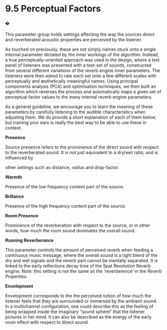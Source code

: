 # 9.5 Perceptual Factors

#### �

This parameter group holds settings affecting the way the sources direct and reverberated acoustic properties are perceived by the listener.

As touched on previously, these are not simply names stuck onto a single internal
parameter dictated by the inner workings of the algorithm. Instead, a true perceptually-oriented approach was used in the design, where a test panel of listeners
was presented with a test-set of sounds, constructed from several different variations of the reverb engine inner parameters. The listeners were then asked to rate
each set onto a few different scales with perceptually and æsthetically meaningful
names. Using principal components analysis (PCA) and optimisation techniques,
we then built an algorithm which reverses the process and automatically maps a
given set of perceptual factor values to the many internal reverb engine parameters.

As a general guideline, we encourage you to learn the meaning of these parameters by carefully listening to the audible characteristics when adjusting them. We
do provide a short explanation of each of them below, but training your ears is really the best way to be able to use these in context.

**Presence**

Source presence refers to the prominence of the direct sound with respect to the
reverberated sound. It is not just equivalent to a dry/wet ratio, and is influenced by


other settings such as distance, radius and drop-factor.

**Warmth**

Presence of the low frequency content part of the source.

**Brillance**

Presence of the high frequency content part of the source.

**Room Presence**

Prominence of the reverberation with respect to the source, or in other words, how
much the room sound dominates the overall sound.

**Running Reverberance**

This parameter controls the amount of perceived reverb when feeding a continuous music message, where the overall sound is a tight blend of the dry and wet
signals and the reverb part cannot be mentally separated. It is linked to the early
reflections decay time of the Spat Revolution Reverb engine. Note: this setting is
not the same as the ‘reverberence’ in the _Reverb Properties_.

**Envelopment**

Envelopment corresponds to the the perceived notion of how much the listener
feels that they are surrounded or immersed by the ambient sound. In a multichannel configuration, one could describe this as the feeling of being wrapped inside
the imaginary “sound sphere” that the listener pictures in her mind. It can also be
described as the energy of the early room effect with respect to direct sound.

